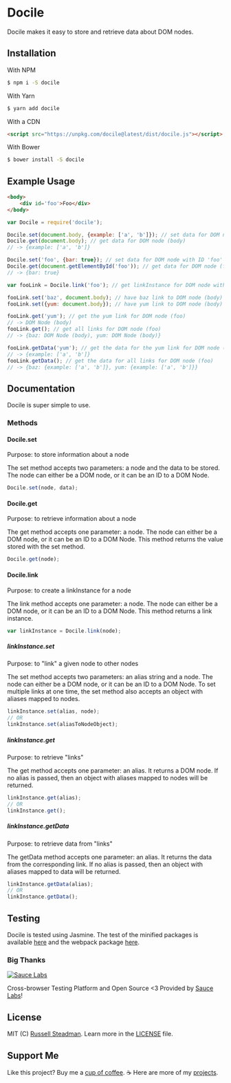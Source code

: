 # Docile
Docile makes it easy to store and retrieve data about DOM nodes.

## Installation

With NPM
```bash
$ npm i -S docile
```

With Yarn
```bash
$ yarn add docile
```

With a CDN
```html
<script src="https://unpkg.com/docile@latest/dist/docile.js"></script>
```

With Bower
```bash
$ bower install -S docile
```

## Example Usage

```html
<body>
    <div id='foo'>Foo</div>
</body>
```
```js
var Docile = require('docile');

Docile.set(document.body, {example: ['a', 'b']}); // set data for DOM node (body)
Docile.get(document.body); // get data for DOM node (body)
// -> {example: ['a', 'b']}

Docile.set('foo', {bar: true}); // set data for DOM node with ID 'foo'
Docile.get(document.getElementById('foo')); // get data for DOM node (foo)
// -> {bar: true}

var fooLink = Docile.link('foo'); // get linkInstance for DOM node with ID 'foo'

fooLink.set('baz', document.body); // have baz link to DOM node (body) for DOM node (foo)
fooLink.set({yum: document.body}); // have yum link to DOM node (body) for DOM node (foo)

fooLink.get('yum'); // get the yum link for DOM node (foo)
// -> DOM Node (body)
fooLink.get(); // get all links for DOM node (foo)
// -> {baz: DOM Node (body), yum: DOM Node (body)}

fooLink.getData('yum'); // get the data for the yum link for DOM node (foo)
// -> {example: ['a', 'b']}
fooLink.getData(); // get the data for all links for DOM node (foo)
// -> {baz: {example: ['a', 'b']}, yum: {example: ['a', 'b']}}
```

## Documentation
Docile is super simple to use.

### Methods

#### Docile.set
Purpose: to store information about a node

The set method accepts two parameters: a node and the data to be stored. The node can either be a DOM node, or it can be an ID to a DOM Node.

```js
Docile.set(node, data);
```

#### Docile.get
Purpose: to retrieve information about a node

The get method accepts one parameter: a node. The node can either be a DOM node, or it can be an ID to a DOM Node. This method returns the value stored with the set method.

```js
Docile.get(node);
```

#### Docile.link
Purpose: to create a linkInstance for a node

The link method accepts one parameter: a node. The node can either be a DOM node, or it can be an ID to a DOM Node. This method returns a link instance.

```js
var linkInstance = Docile.link(node);
```

##### linkInstance.set
Purpose: to "link" a given node to other nodes

The set method accepts two parameters: an alias string and a node. The node can either be a DOM node, or it can be an ID to a DOM Node. To set multiple links at one time, the set method also accepts an object with aliases mapped to nodes.

```js
linkInstance.set(alias, node);
// OR
linkInstance.set(aliasToNodeObject);
```

##### linkInstance.get
Purpose: to retrieve "links"

The get method accepts one parameter: an alias. It returns a DOM node. If no alias is passed, then an object with aliases mapped to nodes will be returned.

```js
linkInstance.get(alias);
// OR
linkInstance.get();
```

##### linkInstance.getData
Purpose: to retrieve data from "links"

The getData method accepts one parameter: an alias. It returns the data from the corresponding link. If no alias is passed, then an object with aliases mapped to data will be returned.

```js
linkInstance.getData(alias);
// OR
linkInstance.getData();
```

## Testing

Docile is tested using Jasmine. The test of the minified packages is available [here](https://docile.js.org/test/index.html) and the webpack package [here](https://docile.js.org/test/webpack.html).

### Big Thanks

[![Sauce Labs](https://docile.js.org/test/sauce/saucelabs.png)](https://saucelabs.com/)

Cross-browser Testing Platform and Open Source <3 Provided by [Sauce Labs](https://saucelabs.com/)!

## License

MIT (C) [Russell Steadman](https://teamtofu.github.io/contact). Learn more in the [LICENSE](https://github.com/teamtofu/docile/blob/master/LICENSE) file.

## Support Me

Like this project? Buy me a [cup of coffee](https://www.paypal.me/RussellSteadman/3). &#x2615; Here are more of my [projects](https://teamtofu.github.io/).